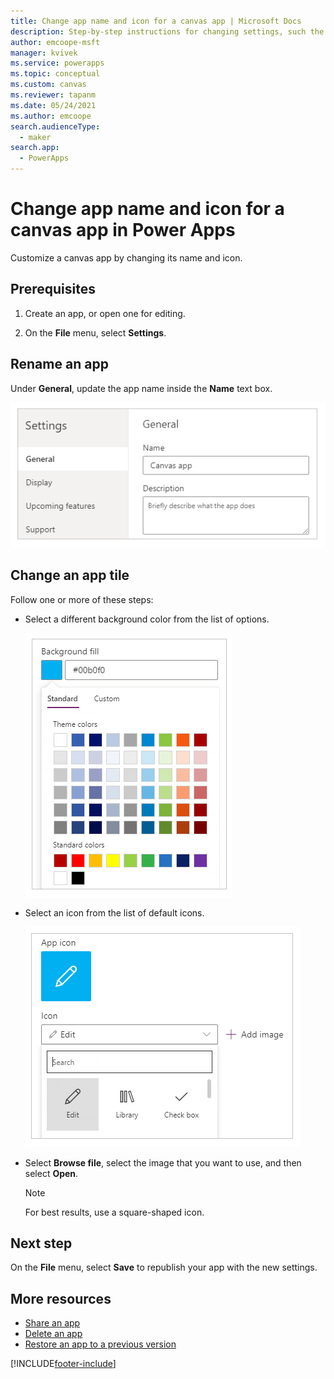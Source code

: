 ```yaml
---
title: Change app name and icon for a canvas app | Microsoft Docs
description: Step-by-step instructions for changing settings, such the app name and the icon, of a canvas app in Power Apps
author: emcoope-msft
manager: kvivek
ms.service: powerapps
ms.topic: conceptual
ms.custom: canvas
ms.reviewer: tapanm
ms.date: 05/24/2021
ms.author: emcoope
search.audienceType: 
  - maker
search.app: 
  - PowerApps
---
```

# Change app name and icon for a canvas app in Power Apps
Customize a canvas app by changing its name and icon.

## Prerequisites

1. Create an app, or open one for editing.

2. On the **File** menu, select **Settings**.

## Rename an app

Under **General**, update the app name inside the **Name** text box.

![Close an app](./media/set-name-tile/rename-app.png)

## Change an app tile

Follow one or more of these steps:

* Select a different background color from the list of options.

    ![Select a tile color](./media/set-name-tile/tile-colors.png)

* Select an icon from the list of default icons.

    ![Select a tile icon](./media/set-name-tile/tile-icons.png)

* Select **Browse file**, select the image that you want to use, and then select **Open**.

    > [!NOTE]
  > For best results, use a square-shaped icon.

## Next step
On the **File** menu, select **Save** to republish your app with the new settings.

## More resources
* [Share an app](share-app.md)
* [Delete an app](delete-app.md)
* [Restore an app to a previous version](restore-an-app.md)


[!INCLUDE[footer-include](../../includes/footer-banner.md)]